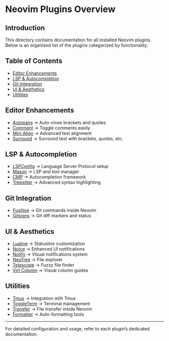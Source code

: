 # Neovim Plugins Overview

## Introduction
This directory contains documentation for all installed Neovim plugins. Below is an organized list of the plugins categorized by functionality.

## Table of Contents
  - [Editor Enhancements](#editor-enhancements)
  - [LSP \& Autocompletion](#lsp--autocompletion)
  - [Git Integration](#git-integration)
  - [UI \& Aesthetics](#ui--aesthetics)
  - [Utilities](#utilities)

## Editor Enhancements
- [Autopairs](autopairs.md) → Auto-close brackets and quotes
- [Comment](comment.md) → Toggle comments easily
- [Mini Align](mini_align.md) → Advanced text alignment
- [Surround](surround.md) → Surround text with brackets, quotes, etc.

## LSP & Autocompletion
- [LSPConfig](lspconfig.md) → Language Server Protocol setup
- [Mason](mason.md) → LSP and tool manager
- [CMP](cmp.md) → Autocompletion framework
- [Treesitter](treesitter.md) → Advanced syntax highlighting

## Git Integration
- [Fugitive](fugitive.md) → Git commands inside Neovim
- [Gitsigns](gitsigns.md) → Git diff markers and status

## UI & Aesthetics
- [Lualine](lualine.md) → Statusline customization
- [Noice](noice.md) → Enhanced UI notifications
- [Notify](notify.md) → Visual notifications system
- [NeoTree](neotree.md) → File explorer
- [Telescope](telescope.md) → Fuzzy file finder
- [Virt Column](virt_column.md) → Visual column guides

## Utilities
- [Tmux](tmux.md) → Integration with Tmux
- [ToggleTerm](toggleterm.md) → Terminal management
- [Transfer](transfer.md) → File transfer inside Neovim
- [Formatter](formatter.md) → Auto-formatting tools

---

For detailed configuration and usage, refer to each plugin’s dedicated documentation.

